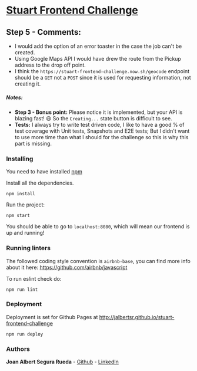 # [Stuart Frontend Challenge](http://jalbertsr.github.io/stuart-frontend-challenge) 

## Step 5 - Comments:

- I would add the option of an error toaster in the case the job can't be created.
- Using Google Maps API I would have drew the route from the Pickup address to the drop off point.
- I think the `https://stuart-frontend-challenge.now.sh/geocode` endpoint should be a `GET` not a `POST` since it is used for requesting information, not creating it.

##### Notes:

- **Step 3 - Bonus point:** Please notice it is implemented, but your API is blazing fast! 😆 So the `Creating...` state button is difficult to see.
- **Tests:** I always try to write test driven code, I like to have a good % of test coverage with Unit tests, Snapshots and E2E tests; But I didn't want to use more time than what I should for the challenge so this is why this part is missing.  

### Installing

You need to have installed [npm](https://www.npmjs.com/)

Install all the dependencies.

```
npm install
```

Run the project:

```
npm start
```

You should be able to go to `localhost:8080`, which will mean our frontend is up and running!

### Running linters

The followed coding style convention is `airbnb-base`, you can find more info about it here: https://github.com/airbnb/javascript 

To run eslint check do:

```
npm run lint
```

### Deployment

Deployment is set for Github Pages at http://jalbertsr.github.io/stuart-frontend-challenge

```
npm run deploy
```


### Authors

**Joan Albert Segura Rueda** - [Github](https://github.com/jalbertsr) - [LinkedIn](https://www.linkedin.com/in/jalbertsr/)
